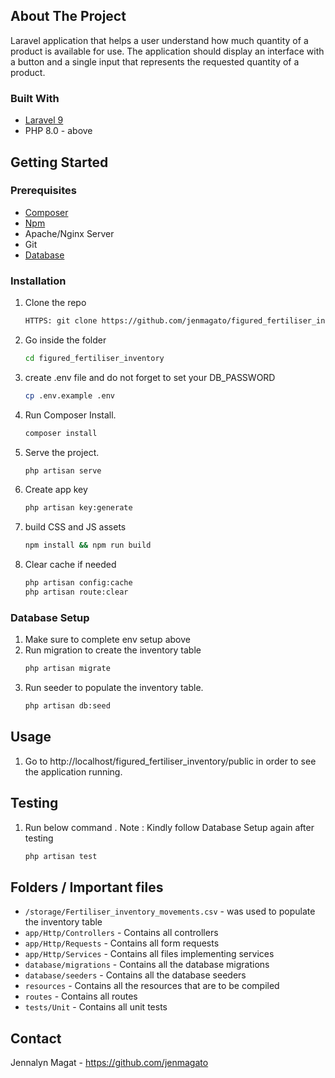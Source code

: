 <!-- ABOUT THE PROJECT -->
## About The Project
Laravel application that helps a user understand how much quantity of a product is available for use.
The application should display an interface with a button and a single input that represents the requested quantity of a product.

### Built With
* [Laravel 9](laravel.com/docs/9.x/releases)
* PHP 8.0 - above

<!-- GETTING STARTED -->
## Getting Started

### Prerequisites
* [Composer](https://getcomposer.org/)
* [Npm](npmjs.com)
* Apache/Nginx Server
* Git
* [Database](laravel.com/docs/9.x/database)

### Installation

1. Clone the repo
   ```sh
   HTTPS: git clone https://github.com/jenmagato/figured_fertiliser_inventory.git 
   ```
2. Go inside the folder
   ```sh
   cd figured_fertiliser_inventory
   ```
3. create .env file and do not forget to set your DB_PASSWORD
   ```sh
   cp .env.example .env
   ```
4. Run Composer Install.
   ```sh
   composer install
   ```
5. Serve the project.
   ```sh
   php artisan serve
   ```
6. Create app key
   ```sh
   php artisan key:generate
   ```
7. build CSS and JS assets
   ```sh
   npm install && npm run build
   ```
8. Clear cache if needed
   ```sh
   php artisan config:cache
   php artisan route:clear
   ```
   
### Database Setup
1. Make sure to complete env setup above
2. Run migration to create the inventory table
   ```sh
   php artisan migrate
   ```
3. Run seeder to populate the inventory table.
   ```sh
   php artisan db:seed
   ```

## Usage 
1. Go to http://localhost/figured_fertiliser_inventory/public in order to see the application running. 

## Testing 
1. Run below command . Note : Kindly follow Database Setup again after testing
   ```sh
   php artisan test
   ```
   
## Folders / Important files 
- `/storage/Fertiliser_inventory_movements.csv` - was used to populate the inventory table
- `app/Http/Controllers` - Contains all controllers
- `app/Http/Requests` - Contains all form requests
- `app/Http/Services` - Contains all files implementing services
- `database/migrations` - Contains all the database migrations
- `database/seeders` - Contains all the database seeders
- `resources` - Contains all the resources that are to be compiled
- `routes` - Contains all routes
- `tests/Unit` - Contains all unit tests

<!-- CONTACT -->
## Contact
Jennalyn Magat - https://github.com/jenmagato
